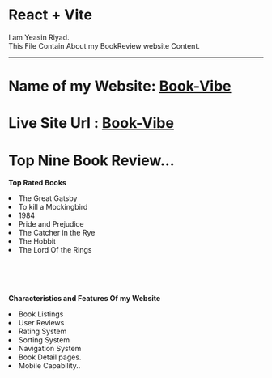 # React + Vite



<!-- Hi.This my Readme.md File -->

<!-- This File Contain My About my BookReview website Information.. -->

I am Yeasin Riyad. <br> This File Contain About my BookReview website Content.
<hr>

# Name of my Website: <a href="https://delicate-churros-c7b3d0.netlify.app/">Book-Vibe</a>
# Live Site Url : <a href="https://delicate-churros-c7b3d0.netlify.app/">Book-Vibe</a>

# Top Nine Book Review...

__Top Rated Books__
<li>The Great Gatsby
<li>To kill a Mockingbird
<li>1984
<li>Pride and Prejudice
<li>The Catcher in the Rye
<li>The Hobbit
<li>The Lord Of the Rings

<br><br> <br>


__Characteristics and Features Of my Website__
<li>Book Listings
<li>User Reviews
<li>Rating System
<li>Sorting System
<li>Navigation System
<li>Book Detail pages.
<li>Mobile Capability..